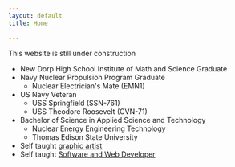 ```yaml
---
layout: default
title: Home

---
```


This website is still under construction

* New Dorp High School Institute of Math and Science Graduate
* Navy Nuclear Propulsion Program Graduate
  * Nuclear Electrician's Mate (EMN1)
* US Navy Veteran
  * USS Springfield (SSN-761)
  * USS Theodore Roosevelt (CVN-71)
* Bachelor of Science in Applied Science and Technology
  * Nuclear Energy Engineering Technology
  * Thomas Edison State University
* Self taught [graphic artist](/art/)
* Self taught [Software and Web Developer](/projects/)
